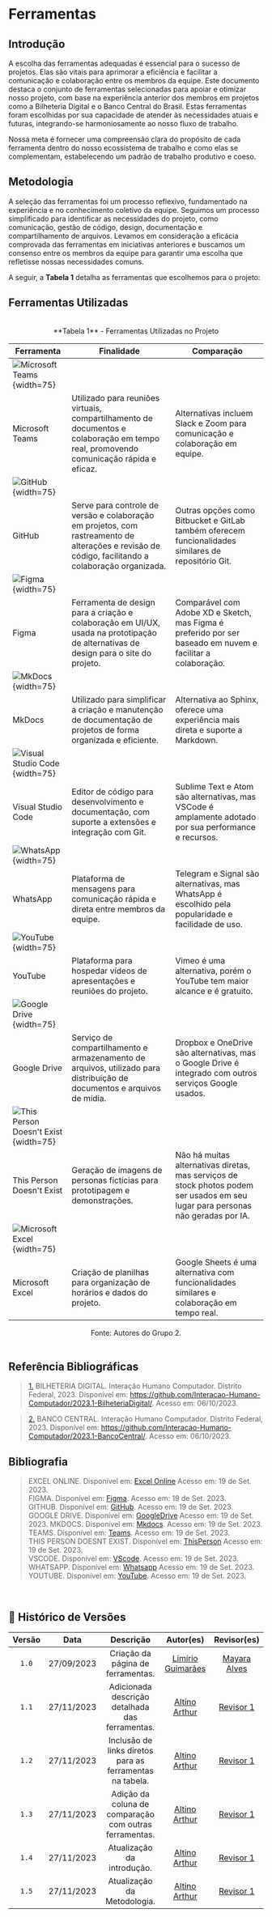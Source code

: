 # Ferramentas

## Introdução

A escolha das ferramentas adequadas é essencial para o sucesso de projetos. Elas são vitais para aprimorar a eficiência e facilitar a comunicação e colaboração entre os membros da equipe. Este documento destaca o conjunto de ferramentas selecionadas para apoiar e otimizar nosso projeto, com base na experiência anterior dos membros em projetos como a Bilheteria Digital e o Banco Central do Brasil. Estas ferramentas foram escolhidas por sua capacidade de atender às necessidades atuais e futuras, integrando-se harmoniosamente ao nosso fluxo de trabalho.

Nossa meta é fornecer uma compreensão clara do propósito de cada ferramenta dentro do nosso ecossistema de trabalho e como elas se complementam, estabelecendo um padrão de trabalho produtivo e coeso.

## Metodologia

A seleção das ferramentas foi um processo reflexivo, fundamentado na experiência e no conhecimento coletivo da equipe. Seguimos um processo simplificado para identificar as necessidades do projeto, como comunicação, gestão de código, design, documentação e compartilhamento de arquivos. Levamos em consideração a eficácia comprovada das ferramentas em iniciativas anteriores e buscamos um consenso entre os membros da equipe para garantir uma escolha que refletisse nossas necessidades comuns.

A seguir, a **Tabela 1** detalha as ferramentas que escolhemos para o projeto:

## Ferramentas Utilizadas

<br>

<center>
**Tabela 1** - Ferramentas Utilizadas no Projeto
</center>

| Ferramenta | Finalidade | Comparação |
| --- | --- | --- |
| ![Microsoft Teams](../assets/teams.png){width=75} | 
  Microsoft Teams | Utilizado para reuniões virtuais, compartilhamento de documentos e colaboração em tempo real, promovendo comunicação rápida e eficaz. | Alternativas incluem Slack e Zoom para comunicação e colaboração em equipe. |
| ![GitHub](../assets/github.png){width=75} | 
  GitHub | Serve para controle de versão e colaboração em projetos, com rastreamento de alterações e revisão de código, facilitando a colaboração organizada. | Outras opções como Bitbucket e GitLab também oferecem funcionalidades similares de repositório Git. |
| ![Figma](../assets/figma.png){width=75} | 
  Figma | Ferramenta de design para a criação e colaboração em UI/UX, usada na prototipação de alternativas de design para o site do projeto. | Comparável com Adobe XD e Sketch, mas Figma é preferido por ser baseado em nuvem e facilitar a colaboração. |
| ![MkDocs](../assets/mkdocs.png){width=75} | 
  MkDocs | Utilizado para simplificar a criação e manutenção de documentação de projetos de forma organizada e eficiente. | Alternativa ao Sphinx, oferece uma experiência mais direta e suporte a Markdown. |
| ![Visual Studio Code](../assets/vscode.png){width=75} | 
  Visual Studio Code | Editor de código para desenvolvimento e documentação, com suporte a extensões e integração com Git. | Sublime Text e Atom são alternativas, mas VSCode é amplamente adotado por sua performance e recursos. |
| ![WhatsApp](../assets/whatsapp.png){width=75} | 
  WhatsApp | Plataforma de mensagens para comunicação rápida e direta entre membros da equipe. | Telegram e Signal são alternativas, mas WhatsApp é escolhido pela popularidade e facilidade de uso. |
| ![YouTube](../assets/youtube.jpg){width=75} | 
  YouTube | Plataforma para hospedar vídeos de apresentações e reuniões do projeto. | Vimeo é uma alternativa, porém o YouTube tem maior alcance e é gratuito. |
| ![Google Drive](../assets/gdrive.png){width=75} | 
  Google Drive | Serviço de compartilhamento e armazenamento de arquivos, utilizado para distribuição de documentos e arquivos de mídia. | Dropbox e OneDrive são alternativas, mas o Google Drive é integrado com outros serviços Google usados. |
| ![This Person Doesn't Exist](../assets/thispersondoesntexist.png){width=75} | 
  This Person Doesn't Exist | Geração de imagens de personas fictícias para prototipagem e demonstrações. | Não há muitas alternativas diretas, mas serviços de stock photos podem ser usados em seu lugar para personas não geradas por IA. |
| ![Microsoft Excel](../assets/excel_logo.png){width=75} | 
  Microsoft Excel | Criação de planilhas para organização de horários e dados do projeto. | Google Sheets é uma alternativa com funcionalidades similares e colaboração em tempo real. |

<center>
Fonte: Autores do Grupo 2.
</center>

<br>

## Referência Bibliográficas

> <a id=“RP2” href=“#TEC2”>1.</a> BILHETERIA DIGITAL. Interação Humano Computador. Distrito Federal, 2023. Disponível em: <https://github.com/Interacao-Humano-Computador/2023.1-BilheteriaDigital/>. Acesso em: 06/10/2023.

> <a id=“RP3” href=“#TEC3”>2.</a> BANCO CENTRAL. Interação Humano Computador. Distrito Federal, 2023. Disponível em: <https://github.com/Interacao-Humano-Computador/2023.1-BancoCentral/>. Acesso em: 06/10/2023.

## Bibliografia

>EXCEL ONLINE. Disponível em: [Excel Online](https://www.microsoft.com/pt-br/microsoft-365/free-office-online-for-the-web) Acesso em: 19 de Set. 2023.</br>
>FIGMA. Disponível em: [Figma](https://www.figma.com/). Acesso em: 19 de Set. 2023.</br>
>GITHUB. Disponível em: [GitHub](https://github.com). Acesso em: 19 de Set. 2023.</br>
>GOOGLE DRIVE. Disponível em: [GoogleDrive](https://drive.google.com/drive/) Acesso em: 19 de Set. 2023.
>MKDOCS. Disponível em: [Mkdocs](https://www.mkdocs.org/). Acesso em: 19 de Set. 2023.</br>
>TEAMS. Disponível em: [Teams](https://www.microsoft.com/pt-br/microsoft-teams/log-in). Acesso em: 19 de Set. 2023.</br>
>THIS PERSON DOESNT EXIST. Disponível em: [ThisPerson](https://this-person-does-not-exist.com/en) Acesso em: 19 de Set. 2023.</br>
>VSCODE. Disponível em: [VScode](https://code.visualstudio.com/). Acesso em: 19 de Set. 2023.</br>
>WHATSAPP. Disponível em: [Whatsapp](https://web.whatsapp.com/) Acesso em: 19 de Set. 2023.</br>
>YOUTUBE. Disponível em: [YouTube](https://youtube.com). Acesso em: 19 de Set. 2023.</br>
</br>

## 📑 Histórico de Versões

| Versão  |    Data    |                        Descrição                        |                                             Autor(es)                                             |                  Revisor(es)                   |
| :-----: | :--------: | :-----------------------------------------------------: | :-----------------------------------------------------------------------------------------------: | :--------------------------------------------: |
|`1.0` | 27/09/2023 | Criação da página de ferramentas.                       | [Limírio Guimarães](https://github.com/LimirioGuimaraes) | [Mayara Alves](https://github.com/Mayara-tech)|
|`1.1` | 27/11/2023 | Adicionada descrição detalhada das ferramentas.         | [Altino Arthur](https://github.com/arthurrochamoreira)   | [Revisor 1](https://github.com/revisor1)       |
|`1.2` | 27/11/2023 | Inclusão de links diretos para as ferramentas na tabela.| [Altino Arthur](https://github.com/arthurrochamoreira)   | [Revisor 1](https://github.com/revisor1)       |
|`1.3` | 27/11/2023 | Adição da coluna de comparação com outras ferramentas.  | [Altino Arthur](https://github.com/arthurrochamoreira)   | [Revisor 1](https://github.com/revisor1)       |
|`1.4` | 27/11/2023 | Atualização da introdução.                              | [Altino Arthur](https://github.com/arthurrochamoreira)   | [Revisor 1](https://github.com/revisor1)       |
|`1.5` | 27/11/2023 | Atualização da Metodologia.                             | [Altino Arthur](https://github.com/arthurrochamoreira)   | [Revisor 1](https://github.com/revisor1)       |
